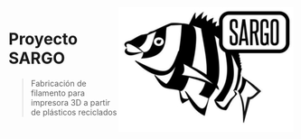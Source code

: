 <img src="LOGO.jpg" align="right" />

# Proyecto SARGO
> Fabricación de filamento para impresora 3D a partir de plásticos reciclados


